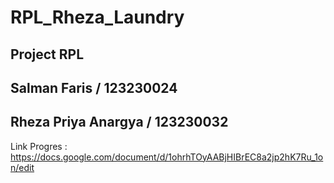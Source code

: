 # RPL_Rheza_Laundry

## Project RPL 

## Salman Faris / 123230024
## Rheza Priya Anargya / 123230032

Link Progres : https://docs.google.com/document/d/1ohrhTOyAABjHIBrEC8a2jp2hK7Ru_1on/edit

